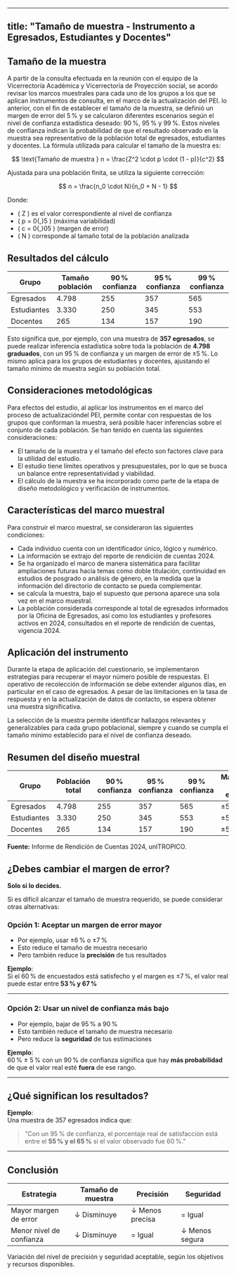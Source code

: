 
---
title: "Tamaño de muestra - Instrumento a Egresados, Estudiantes y Docentes"
---

## Tamaño de la muestra

A partir de la consulta efectuada en la reunión con el equipo de la Vicerrectoría Académica y Vicerrectoría de Proyección social, se acordo revisar los marcos muestrales para cada uno de los grupos a los que se aplican instrumentos de consulta, en el marco de la actualización del PEI. lo anterior, con el fin de establecer el tamaño de la muestra, se definió un margen de error del 5 % y se calcularon diferentes escenarios según el nivel de confianza estadística deseado: 90 %, 95 % y 99 %. Estos niveles de confianza indican la probabilidad de que el resultado observado en la muestra sea representativo de la población total de egresados, estudiantes y docentes. La fórmula utilizada para calcular el tamaño de la muestra es:

$$
\text{Tamaño de muestra } n = \frac{Z^2 \cdot p \cdot (1 - p)}{c^2}
$$

Ajustada para una población finita, se utiliza la siguiente corrección:

$$
n = \frac{n_0 \cdot N}{n_0 + N - 1}
$$

Donde:

- \( Z \) es el valor correspondiente al nivel de confianza  
- \( p = 0{,}5 \) (máxima variabilidad)  
- \( c = 0{,}05 \) (margen de error)  
- \( N \) corresponde al tamaño total de la población analizada

## Resultados del cálculo

| Grupo        | Tamaño población | 90 % confianza | 95 % confianza | 99 % confianza |
|--------------|------------------|----------------|----------------|----------------|
| Egresados    | 4.798            | 255            | 357            | 565            |
| Estudiantes  | 3.330            | 250            | 345            | 553            |
| Docentes     | 265              | 134            | 157            | 190            |

Esto significa que, por ejemplo, con una muestra de **357 egresados**, se puede realizar inferencia estadística sobre toda la población de **4.798 graduados**, con un 95 % de confianza y un margen de error de ±5 %. Lo mismo aplica para los grupos de estudiantes y docentes, ajustando el tamaño mínimo de muestra según su población total.

## Consideraciones metodológicas

Para efectos del estudio, al aplicar los instrumentos en el marco del proceso de actualizacióndel PEI, permite contar con respuestas de los grupos que conforman la muestra, será posible hacer inferencias sobre el conjunto de cada población. Se han tenido en cuenta las siguientes consideraciones:

- El tamaño de la muestra y el tamaño del efecto son factores clave para la utilidad del estudio.
- El estudio tiene límites operativos y presupuestales, por lo que se busca un balance entre representatividad y viabilidad.
- El cálculo de la muestra se ha incorporado como parte de la etapa de diseño metodológico y verificación de instrumentos.

## Características del marco muestral

Para construir el marco muestral, se consideraron las siguientes condiciones:

- Cada individuo cuenta con un identificador único, lógico y numérico.
- La información se extrajo del reporte de rendición de cuentas 2024.
- Se ha organizado el marco de manera sistemática para facilitar ampliaciones futuras hacia temas como doble titulación, continuidad en estudios de posgrado o análisis de género, en la medida que la información del directorio de contacto se pueda complementar.
- se calcula la muestra, bajo el supuesto que persona aparece una sola vez en el marco muestral.
- La población considerada corresponde al total de egresados informados por la Oficina de Egresados, así como los estudiantes y profesores activos en 2024, consultados en el reporte de rendición de cuentas, vigencia 2024.

## Aplicación del instrumento

Durante la etapa de aplicación del cuestionario, se implementaron estrategias para recuperar el mayor número posible de respuestas. El operativo de recolección de información se debe extender algunos días, en particular en el caso de egresados. A pesar de las limitaciones en la tasa de respuesta y en la actualización de datos de contacto, se espera obtener una muestra significativa.

La selección de la muestra permite identificar hallazgos relevantes y generalizables para cada grupo poblacional, siempre y cuando se cumpla el tamaño mínimo establecido para el nivel de confianza deseado.

## Resumen del diseño muestral

| Grupo        | Población total | 90 % confianza | 95 % confianza | 99 % confianza | Margen de error |
|--------------|------------------|----------------|----------------|----------------|------------------|
| Egresados    | 4.798            | 255            | 357            | 565            | ±5 %            |
| Estudiantes  | 3.330            | 250            | 345            | 553            | ±5 %            |
| Docentes     | 265              | 134            | 157            | 190            | ±5 %            |

**Fuente:** Informe de Rendición de Cuentas 2024, unITROPICO.

## ¿Debes cambiar el margen de error?

**Solo si lo decides.**

Si es difícil alcanzar el tamaño de muestra requerido, se puede considerar otras alternativas:

### Opción 1: Aceptar un margen de error mayor

- Por ejemplo, usar ±6 % o ±7 %
- Esto reduce el tamaño de muestra necesario
- Pero también reduce la **precisión** de tus resultados

**Ejemplo**:  
Si el 60 % de encuestados está satisfecho y el margen es ±7 %, el valor real puede estar entre **53 % y 67 %**

---

### Opción 2: Usar un nivel de confianza más bajo

- Por ejemplo, bajar de 95 % a 90 %
- Esto también reduce el tamaño de muestra necesario
- Pero reduce la **seguridad** de tus estimaciones

**Ejemplo**:  
60 % ± 5 % con un 90 % de confianza significa que hay **más probabilidad** de que el valor real esté **fuera** de ese rango.

---

## ¿Qué significan los resultados?

**Ejemplo**:  
Una muestra de 357 egresados indica que:

> "Con un 95 % de confianza, el porcentaje real de satisfacción está entre el **55 % y el 65 %** si el valor observado fue 60 %."

---

## Conclusión

| Estrategia               | Tamaño de muestra | Precisión        | Seguridad       |
|--------------------------|-------------------|------------------|------------------|
| Mayor margen de error    | ↓ Disminuye       | ↓ Menos precisa  | = Igual          |
| Menor nivel de confianza | ↓ Disminuye       | = Igual          | ↓ Menos segura   |

Variación del nivel de precisión y seguridad aceptable, según los objetivos y recursos disponibles.
